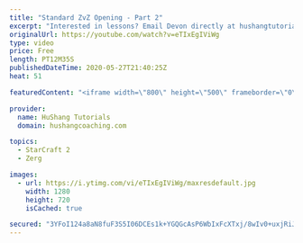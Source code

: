 ```yaml
---
title: "Standard ZvZ Opening - Part 2"
excerpt: "Interested in lessons? Email Devon directly at hushangtutorials@outlook.com ------------------------------------------------------------------------------------------------------- Want to support HuShang Tutorials directly? Patreon is a website where you can contribute a monthly donation that will help"
originalUrl: https://youtube.com/watch?v=eTIxEgIViWg
type: video
price: Free
length: PT12M35S
publishedDateTime: 2020-05-27T21:40:25Z
heat: 51

featuredContent: "<iframe width=\"800\" height=\"500\" frameborder=\"0\" src=\"https://www.youtube.com/embed/eTIxEgIViWg\" allow=\"accelerometer; autoplay; encrypted-media; gyroscope; picture-in-picture\" allowfullscreen></iframe>"

provider:
  name: HuShang Tutorials
  domain: hushangcoaching.com

topics:
  - StarCraft 2
  - Zerg

images:
  - url: https://i.ytimg.com/vi/eTIxEgIViWg/maxresdefault.jpg
    width: 1280
    height: 720
    isCached: true

secured: "3YFoI124a8aN8fuF3S5I06DCEs1k+YGQGcAsP6WbIxFcXTxj/8wIv0+uxjRiJ8E8SOe8Sb1m1+N9J9Ri2cLzf8MIW1eoeqEcitxDrnG24dLi6ue1EUgdiBkIb1jaA5WmOBd/RRw4nDRPyNVfDts2rTsJMEnRGiEEDC50EyOu8HnJienwksnMf6oz2BGdoQvoHa6tZcFRevN5l0IKx/s19rXORupaHZdXOt70JUCM5ZZ+BFdxJkP9FP9AMwqGkjw7Os4DLavU9+cZQyL0JwuETt/zBIxjRUq0wDGq+C/IH/SU9Q0hK18lbqCCtW+Bw02mACwqfne1ZG+wygmsGWdbr/ge/e+fV4XLJJAummS4FX3vC/GK7BuYqVR98eEVyCHQAT/Tgrfg8xQVTgoy3mn0LKdWMDY0kir3xUBFz0KS6IM=;/kIc/GIemy11bviV6PR62Q=="
---
```


